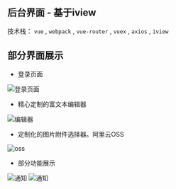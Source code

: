 ## 后台界面 - 基于iview

技术栈： `vue` , `webpack` , `vue-router` , `vuex` , `axios` ,  `iview`


## 部分界面展示


* 登录页面


![登录页面](http://json.cdn.ckryo.com/1.png)


* 精心定制的富文本编辑器


![编辑器](http://json.cdn.ckryo.com/4.png)


* 定制化的图片附件选择器。阿里云OSS


![oss](http://json.cdn.ckryo.com/5.png)


* 部分功能展示

![通知](http://cdn.chojer.com/publish/2.png)
![通知](http://cdn.chojer.com/publish/3.png)

